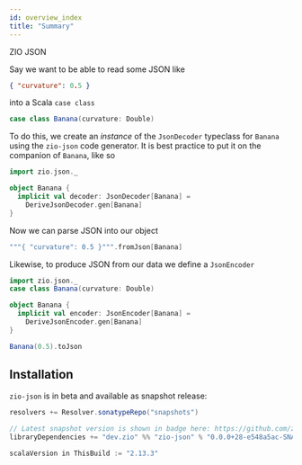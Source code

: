 ```yaml
---
id: overview_index
title: "Summary"
---
```


ZIO JSON

Say we want to be able to read some JSON like

```json
{ "curvature": 0.5 }
```

into a Scala `case class`

```scala mdoc
case class Banana(curvature: Double)
```

To do this, we create an *instance* of the `JsonDecoder` typeclass for `Banana` using the `zio-json` code generator. It is best practice to put it on the companion of `Banana`, like so

```scala mdoc
import zio.json._

object Banana {
  implicit val decoder: JsonDecoder[Banana] =
    DeriveJsonDecoder.gen[Banana]
}
```

Now we can parse JSON into our object

```scala mdoc
"""{ "curvature": 0.5 }""".fromJson[Banana]
```

Likewise, to produce JSON from our data we define a `JsonEncoder`

```scala mdoc:reset
import zio.json._
case class Banana(curvature: Double)
```

```scala mdoc
object Banana {
  implicit val encoder: JsonEncoder[Banana] =
    DeriveJsonEncoder.gen[Banana]
}

Banana(0.5).toJson
```

## Installation

`zio-json` is in beta and available as snapshot release:

```scala
resolvers += Resolver.sonatypeRepo("snapshots")

// Latest snapshot version is shown in badge here: https://github.com/zio/zio-json/#zio-json
libraryDependencies += "dev.zio" %% "zio-json" % "0.0.0+28-e548a5ac-SNAPSHOT"

scalaVersion in ThisBuild := "2.13.3"
```
